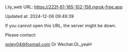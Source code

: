 Lily_web URL: https://222f-61-165-102-156.ngrok-free.app

Updated at: 2024-12-06 09:49:39

If you cannot open this URL, the server might be down.

Please contact: 

goley04@foxmail.com Or Wechat:GL_yeaH